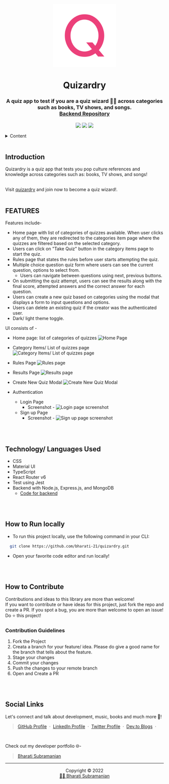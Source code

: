 <h1 align="center">
  <br />
  <a href="https://quizardry.netlify.app">
      <img src="https://github.com/bharati-21/quizardry/blob/7739fdb53cc2ecf0fc1efbff5591ff58ccb45015/public/favicons/android-chrome-512x512.png" alt="Quizardry" width="200"></a>
  <br />
  <br />
  Quizardry 
</h1>
<h3 align="center">
    A quiz app to test if you are a quiz wizard 🧙‍♂️ across categories such as books, TV shows, and songs.
    <br />
    <a href="https://github.com/bharati-21/quizardry-server">Backend Repository</a>

</h3>

<div align="center">
<img src="https://img.shields.io/badge/version-v1-green" align="center"/>
<img src="https://img.shields.io/badge/label-open--source-blue" align="center"/>
    <a href="https://app.netlify.com/sites/quizardry/deploys" align="center">
        <img src="https://api.netlify.com/api/v1/badges/8b083945-912e-4f2d-90fd-9f8bcf06aeee/deploy-status" align="center"/>
    </a>
</div>
<br />

<!-- TABLE OF CONTENTS -->
<details>
    <summary>Content</summary>
    <ol>
        <li><a href="#introduction">Introduction</a></li>
        <li><a href="#features">Features</a></li>
        <li><a href="#technology-languages-used">Technology/ Languages Used</a></li>
        <li><a href="#how-to-run-locally">How to Run Locally</a></li>
        <li><a href="#how-to-contribute">How to Contribute</a></li>
        <li><a href="#social-links">Social Links</a></li>
    </ol>
</details>

<br />

<!-- Project Introduction -->
## **Introduction**
<p>
   Quizardry is a quiz app that tests you pop culture references and knowledge across categories such as: books, TV shows, and songs!
</p>
<br />
Visit <a href="https://quizardry.netlify.app/">quizardry</a> and join now to become a quiz wizard!.
<br />
<br />
<!-- FEATURES -->

## **FEATURES**

Features include-
- Home page with list of categories of quizzes available. When user clicks any of them, they are redirected to the categories item page where the quizzes are filtered based on the selected category.
- Users can click on "Take Quiz" button in the category items page to start the quiz.
- Rules page that states the rules before user starts attempting the quiz.
- Multiple choice question quiz form where users can see the current question, options to select from.
  - Users can navigate between questions using next, previous buttons.
- On submitting the quiz attempt, users can see the results along with the final score, attempted answers and the correct answer for each question.
- Users can create a new quiz based on categories using the modal that displays a form to input questions and options.
- Users can delete an existing quiz if the creator was the authenticated user.
- Dark/ light theme toggle.

UI consists of -
- Home page: list of categories of quizzes
    ![Home Page](https://user-images.githubusercontent.com/51514137/184860499-6c5f7051-cbf4-4313-96bd-410ae53364ce.png) 

- Category Items/ List of quizzes page
    ![Category Items/ List of quizzes page](https://user-images.githubusercontent.com/51514137/184860630-a32727a9-4603-4616-98c5-2c3af74805a4.png)

- Rules Page
    ![Rules page](https://user-images.githubusercontent.com/51514137/184860736-2ae94480-6c76-4b5b-8193-c5c3b8fc3efd.png)
   
- Results Page
    ![Results page](https://user-images.githubusercontent.com/51514137/184861005-66b9e0cc-45e8-4edf-a0eb-d6fec6c88046.png)
    
- Create New Quiz Modal
    ![Create New Quiz Modal](https://user-images.githubusercontent.com/51514137/184861606-42a3c3b3-d2b6-4c18-999e-196562fd2b22.png)

   
- Authentication
  - Login Page
    - Screenshot - ![Login page screenshot](https://user-images.githubusercontent.com/51514137/184861849-16a62ffa-5771-4e10-b025-2300da9076c7.png)
  - Sign up Page
    - Screenshot - ![Sign up page screenshot](https://user-images.githubusercontent.com/51514137/184861936-73ed7126-55c5-4859-8745-6ab172af0a55.png)

<br />
<br />
<!-- BUILT WITH -->

## **Technology/ Languages Used**

- CSS
- Material UI
- TypeScript
- React Router v6
- Test using Jest
- Backend with Node.js, Express.js, and MongoDB
  - [Code for backend](https://github.com/bharati-21/quizardry-server)

<br />
<br />
<!-- HOW TO RUN LOCALLY -->

## **How to Run locally**
- To run this project locally, use the following command in your CLI:

```bash
  git clone https://github.com/bharati-21/quizardry.git
```
- Open your favorite code editor and run locally!

<br />
<br />
<!-- CONTRIBUTING -->

## **How to Contribute**

Contributions and ideas to this library are more than welcome! <br />
If you want to contribute or have ideas for this project, just fork the repo and create a PR. If you spot a bug, you are more than welcome to open an issue! Do ⭐ this project! 

### Contribution Guidelines
1. Fork the Project
2. Creata a branch for your feature/ idea. Please do give a good name for the branch that tells about the feature.
3. Stage your changes
4. Commit your changes
5. Push the changes to your remote branch
6. Open and Create a PR

<br />
<br />
<!-- SOCIAL LINKS -->

## **Social Links**
Let's connect and talk about development, music, books and much more 🌠! 
> [GitHub Profile](https://github.com/bharati-21) &nbsp;&middot;&nbsp; 
> [LinkedIn Profile](https://www.linkedin.com/in/bharati-subramanian-29734b152/) &nbsp;&middot;&nbsp;
> [Twitter Profile](https://twitter.com/_bhaaratii) &nbsp;&middot;&nbsp;
> [Dev.to Blogs](https://dev.to/bharati21) &nbsp;&middot;&nbsp;

<br />

Check out my developer portfolio 🌐-
> [Bharati Subramanian](https://bharati-21.github.io/) 

<hr />
<p align="center">Copyright &copy; 2022 
  <br />
  <a href="https://bharati-21.github.io/">👩‍💻 Bharati Subramanian</a>
</p>
